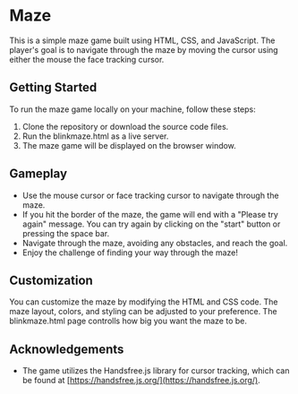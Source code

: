 # Maze

This is a simple maze game built using HTML, CSS, and JavaScript. The player's goal is to navigate through the maze by moving the cursor using either the mouse the face tracking cursor.

## Getting Started

To run the maze game locally on your machine, follow these steps:
1. Clone the repository or download the source code files.
2. Run the blinkmaze.html as a live server.
3. The maze game will be displayed on the browser window.

## Gameplay
- Use the mouse cursor or face tracking cursor to navigate through the maze. 
- If you hit the border of the maze, the game will end with a "Please try again" message. You can try again by clicking on the "start" button or pressing the space bar.
- Navigate through the maze, avoiding any obstacles, and reach the goal.
- Enjoy the challenge of finding your way through the maze!

## Customization
You can customize the maze by modifying the HTML and CSS code. The maze layout, colors, and styling can be adjusted to your preference. The blinkmaze.html page controlls how big you want the maze to be.

## Acknowledgements
- The game utilizes the Handsfree.js library for cursor tracking, which can be found at [https://handsfree.js.org/](https://handsfree.js.org/).
